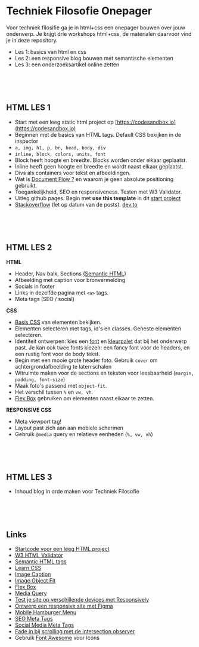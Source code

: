 # Techniek Filosofie Onepager

Voor techniek filosifie ga je in html+css een onepager bouwen over jouw onderwerp. Je krijgt drie workshops html+css, de materialen daarvoor vind je in deze repository.

- Les 1: basics van html en css
- Les 2: een responsive blog bouwen met semantische elementen
- Les 3: een onderzoeksartikel online zetten

<br>
<br>
<br>

## HTML LES 1 

- Start met een leeg static html project op [https://codesandbox.io](https://codesandbox.io)
- Beginnen met de basics van HTML tags. Default CSS bekijken in de inspector
- `a, img, h1, p, br, head, body, div`
- `inline, block, colors, units, font`
- Block heeft hoogte en breedte. Blocks worden onder elkaar geplaatst.
- Inline heeft geen hoogte en breedte en wordt naast elkaar geplaatst.
- Divs als containers voor tekst en afbeeldingen.
- Wat is [Document Flow ?](https://developer.mozilla.org/en-US/docs/Learn/CSS/CSS_layout/Normal_Flow) en waarom je geen absolute positioning gebruikt.
- Toegankelijkheid, SEO en responsiveness. Testen met W3 Validator.
- Uitleg github pages. Begin met **use this template** in dit [start project](https://github.com/HR-CMGT/html-startproject)
- [Stackoverflow](https://stackoverflow.com) (let op datum van de posts). [dev.to](https://dev.to)

<br>
<br>
<br>

## HTML LES 2

**HTML**

- Header, Nav balk, Sections [(Semantic HTML)](https://www.w3schools.com/html/html5_semantic_elements.asp)
- Afbeelding met caption voor bronvermelding
- Socials in footer
- Links in dezelfde pagina met `<a>` tags.
- Meta tags (SEO / social)

**CSS**

- [Basis CSS](https://www.w3schools.com/cssref/css_default_values.asp) van elementen bekijken.
- Elementen selecteren met tags, id's en classes. Geneste elementen selecteren.
- Identiteit ontwerpen: kies een [font](https://fonts.google.com) en [kleurpalet](https://coolors.co) dat bij het onderwerp past. Je kan ook twee fonts kiezen: een fancy font voor de headers, en een rustig font voor de body tekst.
- Begin met een mooie grote header foto. Gebruik `cover` om achtergrondafbeelding te laten schalen
- Witruimte maken voor de sections en teksten voor leesbaarheid (`margin, padding, font-size`)
- Maak foto's passend met `object-fit`.
- Het verschil tussen `%` en `vw, vh`.
- [Flex Box](https://css-tricks.com/snippets/css/a-guide-to-flexbox/) gebruiken om elementen naast elkaar te zetten.

**RESPONSIVE CSS**

- Meta viewport tag!
- Layout past zich aan aan mobiele schermen
- Gebruik `@media` query en relatieve eenheden (`%, vw, vh`)

<br>
<br>
<br>

## HTML LES 3

- Inhoud blog in orde maken voor Techniek Filosofie

<br>
<br>
<br>

## Links

- [Startcode voor een leeg HTML project](https://github.com/HR-CMGT/html-startproject/)
- [W3 HTML Validator](https://validator.w3.org)
- [Semantic HTML tags](https://www.w3schools.com/html/html5_semantic_elements.asp)
- [Learn CSS](https://web.dev/learn/css/)
- [Image Caption](https://www.w3schools.com/tags/tag_figcaption.asp)
- [Image Object Fit](https://www.w3schools.com/css/css3_object-fit.asp)
- [Flex Box](https://css-tricks.com/snippets/css/a-guide-to-flexbox/)
- [Media Query](https://css-tricks.com/a-complete-guide-to-css-media-queries/)
- [Test je site op verschillende devices met Responsively](https://responsively.app)
- [Ontwerp een responsive site met Figma](https://www.figma.com)
- [Mobile Hamburger Menu](https://www.w3schools.com/howto/howto_js_mobile_navbar.asp)
- [SEO Meta Tags](https://www.searchenginewatch.com/2018/04/04/a-quick-and-easy-guide-to-meta-tags-in-seo/)
- [Social Media Meta Tags](https://www.kontentino.com/blog/social-media-meta-tags-a-complete-guide/)
- [Fade in bij scrolling met de intersection observer](https://dev.to/jslim/fading-up-sections-using-intersection-observer-3fhj)
- Gebruik [Font Awesome](https://fontawesome.com) voor Icons
